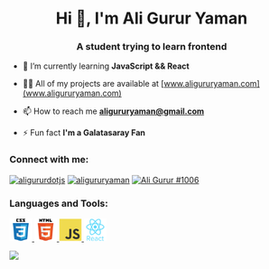 <h1 align="center">Hi 👋, I'm Ali Gurur Yaman</h1>
<h3 align="center">A student trying to learn frontend</h3>

- 🌱 I’m currently learning **JavaScript && React**

- 👨‍💻 All of my projects are available at [www.aligururyaman.com](www.aligururyaman.com)

- 📫 How to reach me **aligururyaman@gmail.com**

- ⚡ Fun fact **I'm a Galatasaray Fan**

<h3 align="left">Connect with me:</h3>
<p align="left">
<a href="https://twitter.com/aligururdotjs" target="blank"><img align="center" src="https://raw.githubusercontent.com/rahuldkjain/github-profile-readme-generator/master/src/images/icons/Social/twitter.svg" alt="aligururdotjs" height="30" width="40" /></a>
<a href="https://instagram.com/aligururyaman" target="blank"><img align="center" src="https://raw.githubusercontent.com/rahuldkjain/github-profile-readme-generator/master/src/images/icons/Social/instagram.svg" alt="aligururyaman" height="30" width="40" /></a>
<a href="https://discord.gg/Ali Gurur #1006" target="blank"><img align="center" src="https://raw.githubusercontent.com/rahuldkjain/github-profile-readme-generator/master/src/images/icons/Social/discord.svg" alt="Ali Gurur #1006" height="30" width="40" /></a>
</p>

<h3 align="left">Languages and Tools:</h3>
<p align="left"> <a href="https://www.w3schools.com/css/" target="_blank" rel="noreferrer"> <img src="https://raw.githubusercontent.com/devicons/devicon/master/icons/css3/css3-original-wordmark.svg" alt="css3" width="40" height="40"/> </a> <a href="https://www.w3.org/html/" target="_blank" rel="noreferrer"> <img src="https://raw.githubusercontent.com/devicons/devicon/master/icons/html5/html5-original-wordmark.svg" alt="html5" width="40" height="40"/> </a> <a href="https://developer.mozilla.org/en-US/docs/Web/JavaScript" target="_blank" rel="noreferrer"> <img src="https://raw.githubusercontent.com/devicons/devicon/master/icons/javascript/javascript-original.svg" alt="javascript" width="40" height="40"/> </a> <a href="https://reactjs.org/" target="_blank" rel="noreferrer"> <img src="https://raw.githubusercontent.com/devicons/devicon/master/icons/react/react-original-wordmark.svg" alt="react" width="40" height="40"/> </a> </p>




[![](https://visitcount.itsvg.in/api?id=aligururyaman&icon=0&color=0)](https://visitcount.itsvg.in)
